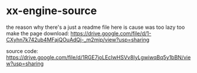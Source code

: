 # xx-engine-source
the reason why there's a just a readme file here is cause was too lazy too make the page
download:
https://drive.google.com/file/d/1-CXyhn7k742ub4MFajQOuAdQj-_m2mjp/view?usp=sharing

source code:
https://drive.google.com/file/d/1RGE7joLEcIwHSVv8IyLgwiwqBq5y1bBN/view?usp=sharing

